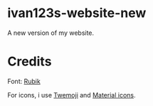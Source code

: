 # ivan123s-website-new
A new version of my website.

# Credits

Font: [Rubik](https://github.com/googlefonts/rubik)

For icons, i use [Twemoji](https://twemoji.twitter.com/) and [Material icons](https://developers.google.com/fonts/docs/material_icons).